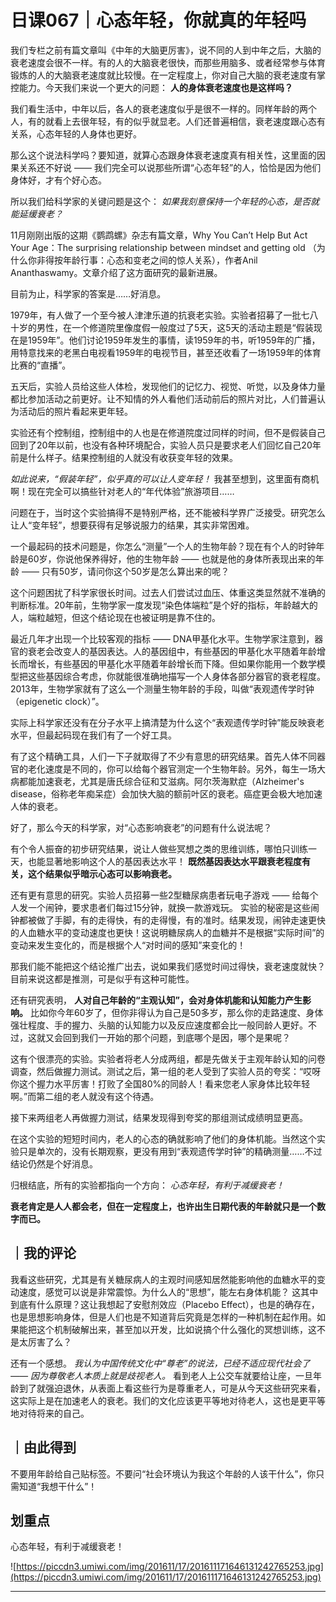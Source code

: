 # 日课067｜心态年轻，你就真的年轻吗

我们专栏之前有篇文章叫《中年的大脑更厉害》，说不同的人到中年之后，大脑的衰老速度会很不一样。有的人的大脑衰老很快，而那些用脑多、或者经常参与体育锻炼的人的大脑衰老速度就比较慢。在一定程度上，你对自己大脑的衰老速度有掌控能力。今天我们来说一个更大的问题： **人的身体衰老速度也是这样吗？**

我们看生活中，中年以后，各人的衰老速度似乎是很不一样的。同样年龄的两个人，有的就看上去很年轻，有的似乎就显老。人们还普遍相信，衰老速度跟心态有关系，心态年轻的人身体也更好。

那么这个说法科学吗？要知道，就算心态跟身体衰老速度真有相关性，这里面的因果关系还不好说 —— 我们完全可以说那些所谓“心态年轻”的人，恰恰是因为他们身体好，才有个好心态。

所以我们给科学家的关键问题是这个： *如果我刻意保持一个年轻的心态，是否就能延缓衰老？*

11月刚刚出版的这期《鹦鹉螺》杂志有篇文章，Why You Can’t Help But Act Your Age：The surprising relationship between mindset and getting old （为什么你非得按年龄行事：心态和变老之间的惊人关系），作者Anil Ananthaswamy。文章介绍了这方面研究的最新进展。

目前为止，科学家的答案是……好消息。

1979年，有人做了一个至今被人津津乐道的抗衰老实验。实验者招募了一批七八十岁的男性，在一个修道院里像度假一般度过了5天，这5天的活动主题是“假装现在是1959年”。他们讨论1959年发生的事情，读1959年的书，听1959年的广播，用特意找来的老黑白电视看1959年的电视节目，甚至还收看了一场1959年的体育比赛的“直播”。

五天后，实验人员给这些人体检，发现他们的记忆力、视觉、听觉，以及身体力量都比参加活动之前更好。让不知情的外人看他们活动前后的照片对比，人们普遍认为活动后的照片看起来更年轻。

实验还有个控制组，控制组中的人也是在修道院度过同样的时间，但不是假装自己回到了20年以前，也没有各种环境配合，实验人员只是要求老人们回忆自己20年前是什么样子。结果控制组的人就没有收获变年轻的效果。

 *如此说来，“假装年轻”，似乎真的可以让人变年轻！* 我甚至想到，这里面有商机啊！现在完全可以搞些针对老人的“年代体验”旅游项目……

问题在于，当时这个实验搞得不是特别严格，还不能被科学界广泛接受。研究怎么让人“变年轻”，想要获得有足够说服力的结果，其实非常困难。

一个最起码的技术问题是，你怎么“测量”一个人的生物年龄？现在有个人的时钟年龄是60岁，你说他保养得好，他的生物年龄 —— 也就是他的身体所表现出来的年龄 —— 只有50岁，请问你这个50岁是怎么算出来的呢？

这个问题困扰了科学家很长时间。过去人们尝试过血压、体重这类显然就不准确的判断标准。20年前，生物学家一度发现“染色体端粒”是个好的指标，年龄越大的人，端粒越短，但这个结论现在也被证明是靠不住的。

最近几年才出现一个比较客观的指标 —— DNA甲基化水平。生物学家注意到，器官的衰老会改变人的基因表达。人的基因组中，有些基因的甲基化水平随着年龄增长而增长，有些基因的甲基化水平随着年龄增长而下降。但如果你能用一个数学模型把这些基因综合考虑，你就能很准确地描写一个人身体各部分器官的衰老程度。2013年，生物学家就有了这么一个测量生物年龄的手段，叫做“表观遗传学时钟（epigenetic clock）”。

实际上科学家还没有在分子水平上搞清楚为什么这个“表观遗传学时钟”能反映衰老水平，但最起码现在我们有了一个好工具。

有了这个精确工具，人们一下子就取得了不少有意思的研究结果。首先人体不同器官的老化速度是不同的，你可以给每个器官测定一个生物年龄。另外，每生一场大病都能加速衰老，尤其是唐氏综合征和艾滋病。阿尔茨海默症（Alzheimer's disease，俗称老年痴呆症）会加快大脑的额前叶区的衰老。癌症更会极大地加速人体的衰老。

好了，那么今天的科学家，对“心态影响衰老”的问题有什么说法呢？

有个令人振奋的初步研究结果，说让人做些冥想之类的思维训练，哪怕只训练一天，也能显著地影响这个人的基因表达水平！ **既然基因表达水平跟衰老程度有关，这个结果似乎暗示心态可以影响衰老。**

还有更有意思的研究。实验人员招募一些2型糖尿病患者玩电子游戏 —— 给每个人发一个闹钟，要求患者们每过15分钟，就换一款游戏玩。 实验的秘密是这些闹钟都被做了手脚，有的走得快，有的走得慢，有的准时。结果发现，闹钟走速更快的人血糖水平的变动速度也更快！这说明糖尿病人的血糖并不是根据“实际时间”的变动来发生变化的，而是根据个人“对时间的感知”来变化的！

那我们能不能把这个结论推广出去，说如果我们感觉时间过得快，衰老速度就快？目前来说这都是推测，可是似乎有这种可能性。

还有研究表明， **人对自己年龄的“主观认知”，会对身体机能和认知能力产生影响。** 比如你今年60岁了，但你非得认为自己是50多岁，那么你的走路速度、身体强壮程度、手的握力、头脑的认知能力以及反应速度都会比一般同龄人更好。不过，这就又会回到我们一开始的那个问题，到底哪个是因，哪个是果呢？

这有个很漂亮的实验。实验者将老人分成两组，都是先做关于主观年龄认知的问卷调查，然后做握力测试。测试之后，第一组的老人受到了实验人员的夸奖：“哎呀你这个握力水平厉害！打败了全国80%的同龄人！看来您老人家身体比较年轻啊。”而第二组的老人就没有这个待遇。

接下来两组老人再做握力测试，结果发现得到夸奖的那组测试成绩明显更高。

在这个实验的短短时间内，老人的心态的确就影响了他们的身体机能。当然这个实验只是单次的，没有长期观察，更没有用到“表观遗传学时钟”的精确测量……不过结论仍然是个好消息。

归根结底，所有的实验都指向一个方向： *心态年轻，有利于减缓衰老！*

 **衰老肯定是人人都会老，但在一定程度上，也许出生日期代表的年龄就只是一个数字而已。**  

## ｜我的评论

我看这些研究，尤其是有关糖尿病人的主观时间感知居然能影响他的血糖水平的变动速度，感觉可以说是非常震惊。为什么人的“思想”，能左右身体机能？ 这其中到底有什么原理？这让我想起了安慰剂效应（Placebo Effect），也是的确存在，也是思想影响身体，但是人们也是不知道背后究竟是怎样的一种机制在起作用。如果能把这个机制破解出来，甚至加以开发，比如说搞个什么强化的冥想训练，这不是太厉害了么？

还有一个感想。 *我认为中国传统文化中“尊老”的说法，已经不适应现代社会了 —— 因为尊敬老人本质上就是歧视老人。* 看到老人上公交车就要给让座，一旦年龄到了就强迫退休，从表面上看这些行为是尊重老人，可是从今天这些研究来看，这实际上是在加速老人的衰老。我们的文化应该更平等地对待老人，这也是更平等地对待将来的自己。 

## ｜由此得到

不要用年龄给自己贴标签。不要问“社会环境认为我这个年龄的人该干什么”，你只需知道“我想干什么”！

## 划重点

心态年轻，有利于减缓衰老！

![https://piccdn3.umiwi.com/img/201611/17/201611171646131242765253.jpg](https://piccdn3.umiwi.com/img/201611/17/201611171646131242765253.jpg)

---

